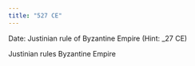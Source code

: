 ```yaml
---
title: "527 CE"
---
```

Date: Justinian rule of Byzantine Empire
(Hint: _27 CE)

Justinian rules Byzantine Empire

